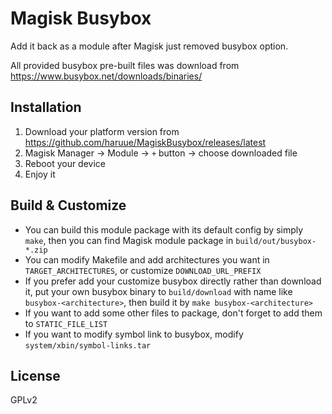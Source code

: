 # Magisk Busybox
Add it back as a module after Magisk just removed busybox option.

All provided busybox pre-built files was download from https://www.busybox.net/downloads/binaries/

## Installation
1. Download your platform version from https://github.com/haruue/MagiskBusybox/releases/latest
2. Magisk Manager -> Module -> `+` button -> choose downloaded file
3. Reboot your device
4. Enjoy it

## Build & Customize
+ You can build this module package with its default config by simply `make`, then you can find Magisk module package in `build/out/busybox-*.zip`
+ You can modify Makefile and add architectures you want in `TARGET_ARCHITECTURES`, or customize `DOWNLOAD_URL_PREFIX`
+ If you prefer add your customize busybox directly rather than download it, put your own busybox binary to `build/download` with name like `busybox-<architecture>`, then build it by `make busybox-<architecture>`
+ If you want to add some other files to package, don't forget to add them to `STATIC_FILE_LIST`
+ If you want to modify symbol link to busybox, modify `system/xbin/symbol-links.tar`

## License
GPLv2


